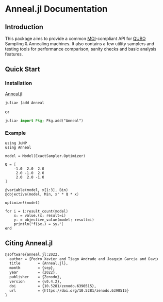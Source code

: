# Anneal.jl Documentation

## Introduction
This package aims to provide a common [MOI](https://github.com/jump-dev/MathOptInterface.jl)-compliant API for [QUBO](https://en.wikipedia.org/wiki/Quadratic_unconstrained_binary_optimization) Sampling & Annealing machines.
It also contains a few utility samplers and testing tools for performance comparison, sanity checks and basic analysis features.

## Quick Start

### Installation
[Anneal.jl]

```julia-repl
julia> ]add Anneal
```
or
```julia
julia> import Pkg; Pkg.add("Anneal")
``` 

### Example
```@example
using JuMP
using Anneal

model = Model(ExactSampler.Optimizer)

Q = [
    -1.0  2.0  2.0
     2.0 -1.0  2.0
     2.0  2.0 -1.0
]

@variable(model, x[1:3], Bin)
@objective(model, Min, x' * Q * x)

optimize!(model)

for i = 1:result_count(model)
    xᵢ = value.(x; result=i)
    yᵢ = objective_value(model; result=i)
    println("f($xᵢ) = $yᵢ")
end
```

## Citing Anneal.jl

```tex
@software{anneal.jl:2022,
  author = {Pedro Xavier and Tiago Andrade and Joaquim Garcia and David Bernal},
  title        = {Anneal.jl},
  month        = {sep},
  year         = {2022},
  publisher    = {Zenodo},
  version      = {v0.4.2},
  doi          = {10.5281/zenodo.6390515},
  url          = {https://doi.org/10.5281/zenodo.6390515}
}
```

[ToQUBO.jl]: [ToQUBO.jl](https://github.com/psrenergy/ToQUBO.jl)
[Anneal.jl]: [Anneal.jl](https://github.com/psrenergy/Anneal.jl)
[QUBOTools.jl]: [QUBOTools.jl](https://github.com/psrenergy/QUBOTools.jl)